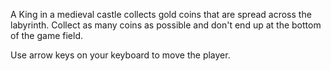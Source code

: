A King in a medieval castle collects gold coins that are spread across the labyrinth. Collect as many coins as possible and don't end up at the bottom of the game field. 

Use arrow keys on your keyboard to move the player.